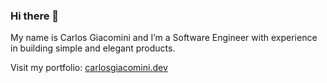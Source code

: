 ### Hi there 👋

My name is Carlos Giacomini and I’m a Software Engineer with experience in building simple and elegant products.

Visit my portfolio: [carlosgiacomini.dev](https://carlosgiacomini.dev)
